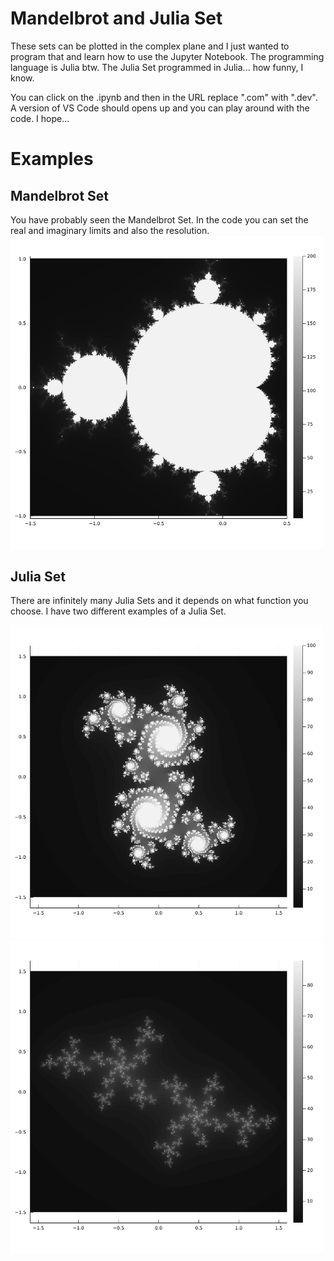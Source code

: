 # Mandelbrot and Julia Set
These sets can be plotted in the complex plane and I just wanted to program that and learn how to use the Jupyter Notebook. The programming language is Julia btw. The Julia Set programmed in Julia... how funny, I know.

You can click on the .ipynb and then in the URL replace ".com" with ".dev". A version of VS Code should opens up and you can play around with the code. I hope...

# Examples
## Mandelbrot Set
You have probably seen the Mandelbrot Set. In the code you can set the real and imaginary limits and also the resolution.
<img src="Images/MandelbrotSet.png" width="500">

## Julia Set
There are infinitely many Julia Sets and it depends on what function you choose. I have two different examples of a Julia Set.

<img src="Images/Spirals.png" width="500">

<img src="Images/Snowflakes.png" width="500">
